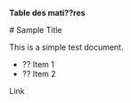 **Table des mati??res**

\# Sample Title

This is a simple test document.
- ?? Item 1
- ?? Item 2

Link